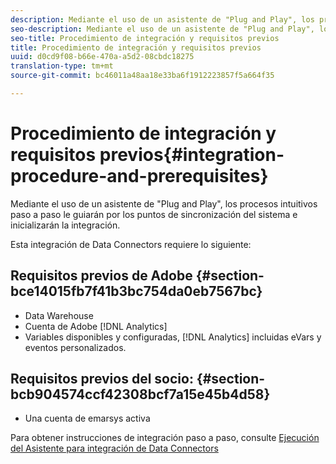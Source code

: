 ```yaml
---
description: Mediante el uso de un asistente de "Plug and Play", los procesos intuitivos paso a paso le guiarán por los puntos de sincronización del sistema e inicializarán la integración.
seo-description: Mediante el uso de un asistente de "Plug and Play", los procesos intuitivos paso a paso le guiarán por los puntos de sincronización del sistema e inicializarán la integración.
seo-title: Procedimiento de integración y requisitos previos
title: Procedimiento de integración y requisitos previos
uuid: d0cd9f08-b66e-470a-a5d2-08cbdc18275
translation-type: tm+mt
source-git-commit: bc46011a48aa18e33ba6f1912223857f5a664f35

---
```



# Procedimiento de integración y requisitos previos{#integration-procedure-and-prerequisites}

Mediante el uso de un asistente de "Plug and Play", los procesos intuitivos paso a paso le guiarán por los puntos de sincronización del sistema e inicializarán la integración.

Esta integración de Data Connectors requiere lo siguiente:

## Requisitos previos de Adobe {#section-bce14015fb7f41b3bc754da0eb7567bc}

* Data Warehouse
* Cuenta de Adobe [!DNL Analytics]
* Variables disponibles y configuradas, [!DNL Analytics] incluidas eVars y eventos personalizados.

## Requisitos previos del socio: {#section-bcb904574ccf42308bcf7a15e45b4d58}

* Una cuenta de emarsys activa

Para obtener instrucciones de integración paso a paso, consulte [Ejecución del Asistente para integración de Data Connectors](/help/import/data-connectors/emarsys-overview/emarsys-wizard.md)
